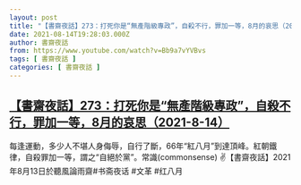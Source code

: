 ```yaml
---
layout: post
title: "【書齋夜話】273：打死你是“無產階級專政”，自殺不行，罪加一等，8月的哀思（2021-8-14）"
date: 2021-08-14T19:28:03.000Z
author: 書齋夜話
from: https://www.youtube.com/watch?v=Bb9a7vYVBvs
tags: [ 書齋夜話 ]
categories: [ 書齋夜話 ]
---
```

<!--1628969283000-->
[【書齋夜話】273：打死你是“無產階級專政”，自殺不行，罪加一等，8月的哀思（2021-8-14）](https://www.youtube.com/watch?v=Bb9a7vYVBvs)
------

<div>
每逢運動，多少人不堪人身侮辱，自行了斷，66年“紅八月”到達頂峰。紅朝鐵律，自殺罪加一等，謂之“自絕於黨”。常識(commonsense) ✌【書齋夜話】2021年8月13日於聽風論雨齋#书斋夜话 #文革 #红八月
</div>
